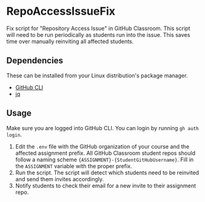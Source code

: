 # RepoAccessIssueFix
Fix script for "Repository Access Issue" in GitHub Classroom. This script will need to be run periodically as students run into the issue. This saves time over manually reinviting all affected students.

## Dependencies
These can be installed from your Linux distribution's package manager.
- [GitHub CLI](https://cli.github.com/)
- [jq](https://jqlang.org/)

## Usage
Make sure you are logged into GitHub CLI. You can login by running `gh auth login`.

1. Edit the `.env` file with the GitHub organization of your course and the affected assignment prefix. All GitHub Classroom student repos should follow a naming scheme `{ASSIGNMENT}-{StudentGitHubUsername}`. Fill in the `ASSIGNMENT` variable with the proper prefix.
2. Run the script. The script will detect which students need to be reinvited and send them invites accordingly.
3. Notify students to check their email for a new invite to their assignment repo.
